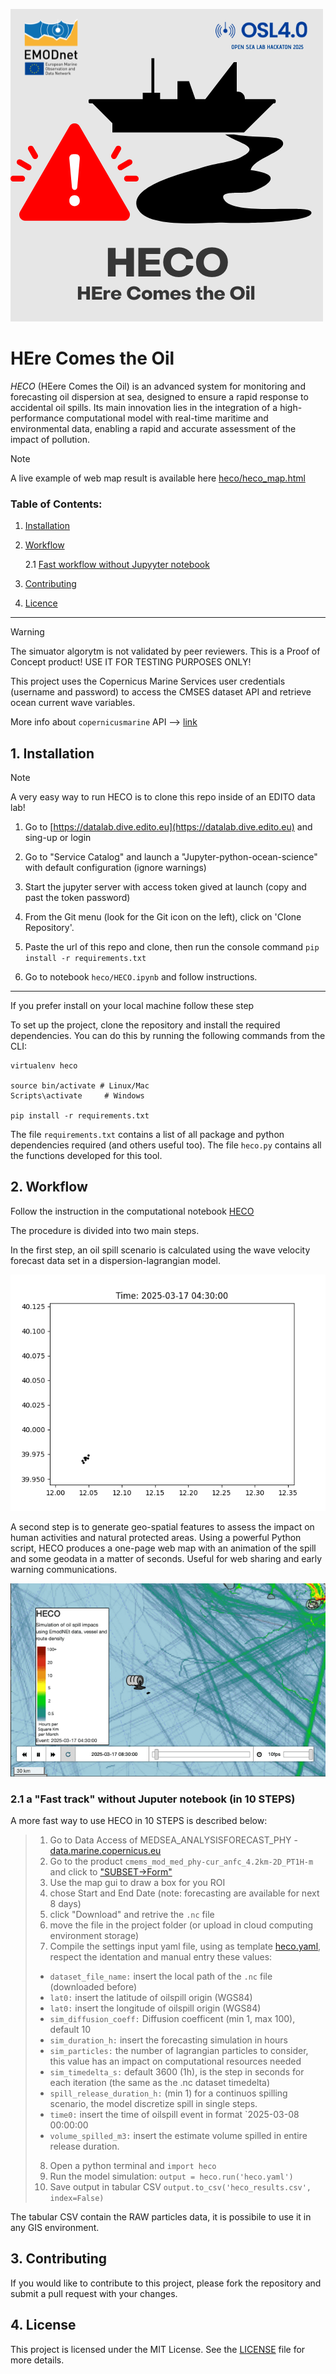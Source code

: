 ![img](markdown_assets/HECO-4.png)

# HEre Comes the Oil

*HECO* (HEere Comes the Oil) is an advanced system for monitoring and forecasting oil dispersion at sea, designed to ensure a rapid response to accidental oil spills. Its main innovation lies in the integration of a high-performance computational model with real-time maritime and environmental data, enabling a rapid and accurate assessment of the impact of pollution.

>[!note]
>A live example of web map result is available here [heco/heco_map.html](https://seaquestteam.github.io/HECO/heco/heco_map.html)

### Table of Contents:

1. [Installation](#1-installation)
2. [Workflow](#2-workflow)

    2.1 [Fast workflow without Jupyyter notebook](#21-fast-workflow)
3. [Contributing](#3-contributing)
4. [Licence](#4-license)

---

>[!Warning]
> The simuator algorytm is not validated by peer reviewers.
> This is a Proof of Concept product! USE IT FOR TESTING PURPOSES ONLY!

This project uses the Copernicus Marine Services user credentials (username and password) to access the CMSES dataset API and retrieve ocean current wave variables.

More info about `copernicusmarine` API --> [link](https://help.marine.copernicus.eu/en/articles/8287609-copernicus-marine-toolbox-api-open-a-dataset-or-read-a-dataframe-remotely)

## 1. Installation

>[!Note]
> A very easy way to run HECO is to clone this repo inside of an EDITO data lab!
>
> 1. Go to [https://datalab.dive.edito.eu](https://datalab.dive.edito.eu) and sing-up or login
>
> 2. Go to "Service Catalog" and launch a "Jupyter-python-ocean-science" with default configuration (ignore warnings)
>
> 3. Start the jupyter server with access token gived at launch (copy and past the token password)
>
> 4. From the Git menu (look for the Git icon on the left), click on 'Clone Repository'.
>
> 5. Paste the url of this repo and clone, then run the console command `pip install -r requirements.txt`
>
> 6. Go to notebook `heco/HECO.ipynb` and follow instructions.

---
If you prefer install on your local machine follow these step

To set up the project, clone the repository and install the required dependencies. You can do this by running the following commands from the CLI:

```
virtualenv heco 

source bin/activate # Linux/Mac
Scripts\activate     # Windows

pip install -r requirements.txt
```

The file `requirements.txt` contains a list of all package and python dependencies required (and others useful too). The file `heco.py` contains all the functions developed for this tool.

## 2. Workflow

Follow the instruction in the computational notebook [HECO](heco/HECO.ipynb)

The procedure is divided into two main steps.

In the first step, an oil spill scenario is calculated using the wave velocity forecast data set in a dispersion-lagrangian model.

![gif](markdown_assets/scatter.gif)

A second step is to generate geo-spatial features to assess the impact on human activities and natural protected areas. Using a powerful Python script, HECO produces a one-page web map with an animation of the spill and some geodata in a matter of seconds. Useful for web sharing and early warning communications.


![hecomap](markdown_assets/heco_map_LD.gif)

### 2.1 a "Fast track" without Juputer notebook (in 10 STEPS)

A more fast way to use HECO in 10 STEPS is described below:
>
>1. Go to Data Access of MEDSEA_ANALYSISFORECAST_PHY - [data.marine.copernicus.eu](https://data.marine.copernicus.eu/product/MEDSEA_ANALYSISFORECAST_PHY_006_013/description)
>2. Go to the product `cmems_mod_med_phy-cur_anfc_4.2km-2D_PT1H-m` and click to ["SUBSET->Form"](https://data.marine.copernicus.eu/product/MEDSEA_ANALYSISFORECAST_PHY_006_013/download?dataset=cmems_mod_med_phy-cur_anfc_4.2km-2D_PT1H-m_202411)
>3. Use the map gui to draw a box for you ROI
>4. chose Start and End Date (note: forecasting are available for next 8 days)
>5. click "Download" and retrive the `.nc` file
>6. move the file in the project folder (or upload in cloud computing environment storage)
>7. Compile the settings input yaml file, using as template [heco.yaml](heco/heco.yaml), respect the identation and manual entry these values:
>
> - `dataset_file_name:` insert the local path of the `.nc` file (downloaded before)
> - `lat0:` insert the latitude of oilspill origin (WGS84)
> - `lat0:` insert the longitude of oilspill origin (WGS84)
> - `sim_diffusion_coeff:` Diffusion coefficent (min 1, max 100), default 10
> - `sim_duration_h:` insert the forecasting simulation in hours
> - `sim_particles:` the number of lagrangian particles to consider, this value has an impact on computational resources needed
> - `sim_timedelta_s:` default 3600 (1h), is the step in seconds for each iteration (the same as the .nc dataset timedelta)
> - `spill_release_duration_h:` (min 1) for a continuos spilling scenario, the model discretize spill in single steps.
> - `time0:` insert the time of oilspill event in format `2025-03-08 00:00:00
> - `volume_spilled_m3:` insert the estimate volume spilled in entire release duration.
>
> 8. Open a python terminal and `import heco`
> 9. Run the model simulation: `output = heco.run('heco.yaml')`
> 10. Save output in tabular CSV `output.to_csv('heco_results.csv', index=False)`

The tabular CSV contain the RAW particles data, it is possibile to use it in any GIS environment.

## 3. Contributing

If you would like to contribute to this project, please fork the repository and submit a pull request with your changes.

## 4. License

This project is licensed under the MIT License. See the [LICENSE](LICENSE) file for more details.
